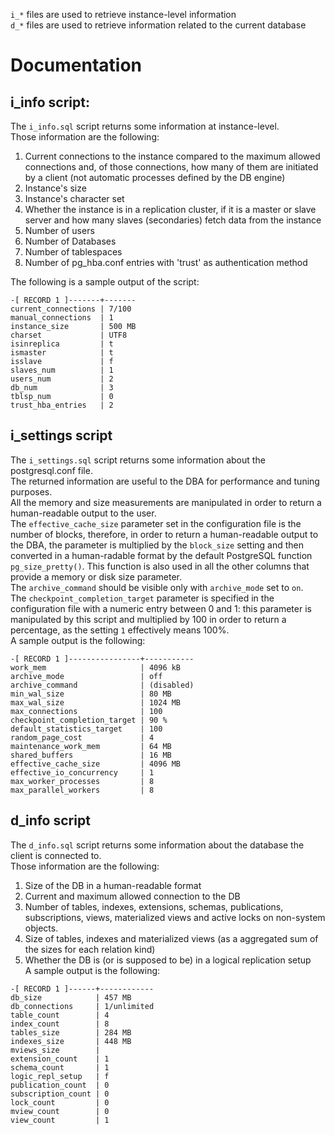 `i_*` files are used to retrieve instance-level information  
`d_*` files are used to retrieve information related to the current database

# Documentation

## i_info script:

The `i_info.sql` script returns some information at instance-level.  
Those information are the following:  
1. Current connections to the instance compared to the maximum allowed connections and, of those connections, how many of them are initiated by a client (not automatic processes defined by the DB engine)
2. Instance's size
3. Instance's character set
4. Whether the instance is in a replication cluster, if it is a master or slave server and how many slaves (secondaries) fetch data from the instance
5. Number of users
6. Number of Databases
7. Number of tablespaces
8. Number of pg_hba.conf entries with 'trust' as authentication method

The following is a sample output of the script:
~~~~ 
-[ RECORD 1 ]-------+-------
current_connections | 7/100
manual_connections  | 1
instance_size       | 500 MB
charset             | UTF8
isinreplica         | t
ismaster            | t
isslave             | f
slaves_num          | 1
users_num           | 2
db_num              | 3
tblsp_num           | 0
trust_hba_entries   | 2
~~~~

## i_settings script

The `i_settings.sql` script returns some information about the postgresql.conf file.  
The returned information are useful to the DBA for performance and tuning purposes.  
All the memory and size measurements are manipulated in order to return a human-readable
output to the user.  
The `effective_cache_size` parameter set in the configuration file is the number of blocks,
therefore, in order to return a human-readable output to the DBA, the parameter is multiplied
by the `block_size` setting and then converted in a human-radable format by the default
PostgreSQL function `pg_size_pretty()`. This function is also used in all the other columns
that provide a memory or disk size parameter.  
The `archive_command` should be visible only with `archive_mode` set to `on`.  
The `checkpoint_completion_target` parameter is specified in the configuration file
with a numeric entry between 0 and 1: this parameter is manipulated by this script and
multiplied by 100 in order to return a percentage, as the setting `1` effectively means 100%.  
A sample output is the following:  
~~~~
-[ RECORD 1 ]----------------+-----------
work_mem                     | 4096 kB
archive_mode                 | off
archive_command              | (disabled)
min_wal_size                 | 80 MB
max_wal_size                 | 1024 MB
max_connections              | 100
checkpoint_completion_target | 90 %
default_statistics_target    | 100
random_page_cost             | 4
maintenance_work_mem         | 64 MB
shared_buffers               | 16 MB
effective_cache_size         | 4096 MB
effective_io_concurrency     | 1
max_worker_processes         | 8
max_parallel_workers         | 8

~~~~

## d_info script

The `d_info.sql` script returns some information about the database the client is connected to.  
Those information are the following:  
1. Size of the DB in a human-readable format
2. Current and maximum allowed connection to the DB
3. Number of tables, indexes, extensions, schemas, publications, subscriptions, views, materialized views and active locks on non-system objects.
4. Size of tables, indexes and materialized views (as a aggregated sum of the sizes for each relation kind)
5. Whether the DB is (or is supposed to be) in a logical replication setup  
A sample output is the following:  
~~~~
-[ RECORD 1 ]------+------------
db_size            | 457 MB
db_connections     | 1/unlimited
table_count        | 4
index_count        | 8
tables_size        | 284 MB
indexes_size       | 448 MB
mviews_size        |
extension_count    | 1
schema_count       | 1
logic_repl_setup   | f
publication_count  | 0
subscription_count | 0
lock_count         | 0
mview_count        | 0
view_count         | 1
~~~~